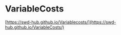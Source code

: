 # VariableCosts
[https://swd-hub.github.io/Variablecosts/](https://swd-hub.github.io/VariableCosts/)
